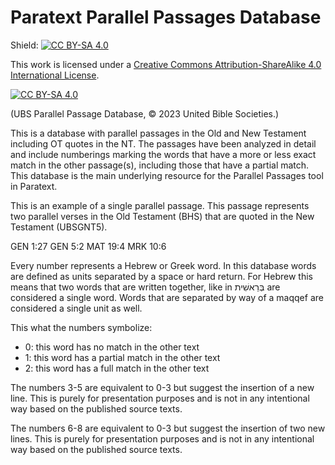 # Paratext Parallel Passages Database 

Shield: [![CC BY-SA 4.0][cc-by-sa-shield]][cc-by-sa]

This work is licensed under a
[Creative Commons Attribution-ShareAlike 4.0 International License][cc-by-sa].

[![CC BY-SA 4.0][cc-by-sa-image]][cc-by-sa]

[cc-by-sa]: http://creativecommons.org/licenses/by-sa/4.0/
[cc-by-sa-image]: https://licensebuttons.net/l/by-sa/4.0/88x31.png
[cc-by-sa-shield]: https://img.shields.io/badge/License-CC%20BY--SA%204.0-lightgrey.svg

(UBS Parallel Passage Database, © 2023 United Bible Societies.)

This is a database with parallel passages in the Old and New Testament including OT quotes in the NT. The passages have been analyzed in detail and include numberings marking the words that have a more or less exact match in the other passage(s), including those that have a partial match. This database is the main underlying resource for the Parallel Passages tool in Paratext.

This is an example of a single parallel passage. This passage represents two parallel verses in the Old Testament (BHS) that are quoted in the New Testament (UBSGNT5).

<Passage>
    <Verse HEB="0000003000052222">GEN 1:27</Verse>
    <Verse HEB="222223003000003000">GEN 5:2</Verse>
    <Verse GRK="0000300012252222">MAT 19:4</Verse>
    <Verse GRK="202152222">MRK 10:6</Verse>
</Passage>

Every number represents a Hebrew or Greek word. In this database words are defined as units separated by a space or hard return. For Hebrew this means that two words that are written together, like in בְּרֵאשִׁית are considered a single word. Words that are separated by way of a maqqef are considered a single unit as well.

This what the numbers symbolize:

-	0: this word has no match in the other text
-	1: this word has a partial match in the other text
-	2: this word has a full match in the other text

The numbers 3-5 are equivalent to 0-3 but suggest the insertion of a new line. This is purely for presentation purposes and is not in any intentional way based on the published source texts.

The numbers 6-8 are equivalent to 0-3 but suggest the insertion of two new lines. This is purely for presentation purposes and is not in any intentional way based on the published source texts.

